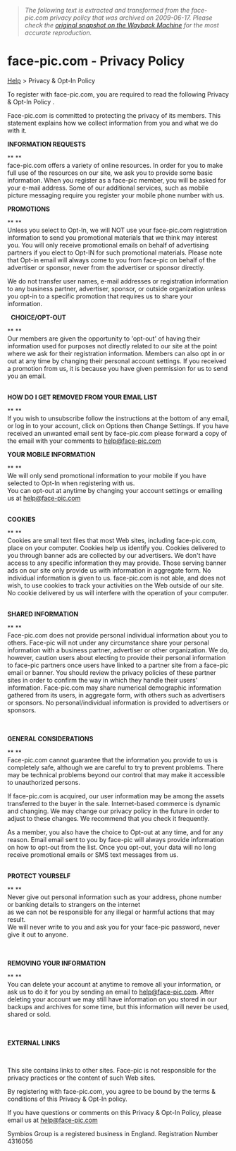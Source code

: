 > *The following text is extracted and transformed from the face-pic.com privacy policy that was archived on 2009-06-17. Please check the [original snapshot on the Wayback Machine](https://web.archive.org/web/20090617052246id_/http%3A//face-pic.com/pages/privacy.php) for the most accurate reproduction.*

# face-pic.com - Privacy Policy

[Help](https://web.archive.org/web/20090617052246id_/http%3A//face-pic.com/pages/help.php) > Privacy & Opt-In Policy

  
To register with face-pic.com, you are required to read the following Privacy & Opt-In Policy . 

Face-pic.com is committed to protecting the privacy of its members. This statement explains how we collect information from you and what we do with it.

**INFORMATION REQUESTS**

 ** **  
face-pic.com offers a variety of online resources. In order for you to make full use of the resources on our site, we ask you to provide some basic information. When you register as a face-pic member, you will be asked for your e-mail address. Some of our additional services, such as mobile picture messaging require you register your mobile phone number with us.

**PROMOTIONS**

 ** **  
Unless you select to Opt-In, we will NOT use your face-pic.com registration information to send you promotional materials that we think may interest you. You will only receive promotional emails on behalf of advertising partners if you elect to Opt-IN for such promotional materials. Please note that Opt-in email will always come to you from face-pic on behalf of the advertiser or sponsor, never from the advertiser or sponsor directly.

We do not transfer user names, e-mail addresses or registration information to any business partner, advertiser, sponsor, or outside organization unless you opt-in to a specific promotion that requires us to share your information.

  **CHOICE/OPT-OUT**

 ** **  
Our members are given the opportunity to 'opt-out' of having their information used for purposes not directly related to our site at the point where we ask for their registration information. Members can also opt in or out at any time by changing their personal account settings. If you received a promotion from us, it is because you have given permission for us to send you an email.  


    
**HOW DO I GET REMOVED FROM YOUR EMAIL LIST**

** **  
If you wish to unsubscribe follow the instructions at the bottom of any email, or log in to your account, click on Options then Change Settings. If you have received an unwanted email sent by face-pic.com please forward a copy of the email with your comments to help@face-pic.com

**YOUR MOBILE INFORMATION**

 ** **  
We will only send promotional information to your mobile if you have selected to Opt-In when registering with us.  
You can opt-out at anytime by changing your account settings or emailing us at help@face-pic.com  


    
**COOKIES**

** **  
Cookies are small text files that most Web sites, including face-pic.com, place on your computer. Cookies help us identify you. Cookies delivered to you through banner ads are collected by our advertisers. We don't have access to any specific information they may provide. Those serving banner ads on our site only provide us with information in aggregate form. No individual information is given to us. face-pic.com is not able, and does not wish, to use cookies to track your activities on the Web outside of our site. No cookie delivered by us will interfere with the operation of your computer.  


    
**SHARED INFORMATION**

** **  
Face-pic.com does not provide personal individual information about you to others. Face-pic will not under any circumstance share your personal information with a business partner, advertiser or other organization. We do, however, caution users about electing to provide their personal information to face-pic partners once users have linked to a partner site from a face-pic email or banner. You should review the privacy policies of these partner sites in order to confirm the way in which they handle their users' information. Face-pic.com may share numerical demographic information gathered from its users, in aggregate form, with others such as advertisers or sponsors. No personal/individual information is provided to advertisers or sponsors.  
 

     
**GENERAL CONSIDERATIONS**

** **  
Face-pic.com cannot guarantee that the information you provide to us is completely safe, although we are careful to try to prevent problems. There may be technical problems beyond our control that may make it accessible to unauthorized persons.

If face-pic.com is acquired, our user information may be among the assets transferred to the buyer in the sale. Internet-based commerce is dynamic and changing. We may change our privacy policy in the future in order to adjust to these changes. We recommend that you check it frequently.

As a member, you also have the choice to Opt-out at any time, and for any reason. Email email sent to you by face-pic will always provide information on how to opt-out from the list. Once you opt-out, your data will no long receive promotional emails or SMS text messages from us.

     
**PROTECT YOURSELF**

** **  
Never give out personal information such as your address, phone number or banking details to strangers on the internet  
as we can not be responsible for any illegal or harmful actions that may result.  
We will never write to you and ask you for your face-pic password, never give it out to anyone.  
 

    
**REMOVING YOUR INFORMATION**

** **  
You can delete your account at anytime to remove all your information, or ask us to do it for you by sending an email to help@face-pic.com. After deleting your account we may still have information on you stored in our backups and archives for some time, but this information will never be used, shared or sold.  
 

     
**EXTERNAL LINKS**

 

This site contains links to other sites. Face-pic is not responsible for the privacy practices or the content of such Web sites.

By registering with face-pic.com, you agree to be bound by the terms & conditions of this Privacy & Opt-In policy.

If you have questions or comments on this Privacy & Opt-In Policy, please email us at help@face-pic.com

Symbios Group is a registered business in England. Registration Number 4316056 
